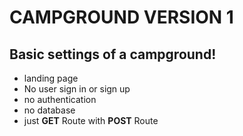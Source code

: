 # CAMPGROUND VERSION 1

## Basic settings of a campground!

- landing page
- No user sign in or sign up
- no authentication
- no database
- just **GET** Route with **POST** Route
